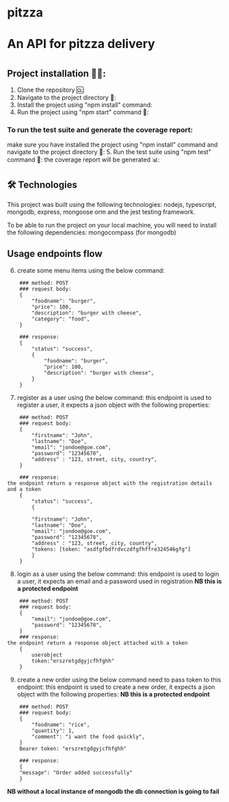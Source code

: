 # pitzza
<h1>An API for pitzza delivery<h1>

## Project installation 💾💾:

1. Clone the repository 🆑:
2. Navigate to the  project directory 🧭:
3. Install the project using "npm install" command:
4. Run the project using "npm start" command 👟:

### To run the test suite and generate the coverage report:
  make sure you have installed the project using "npm install" command
  and navigate to the project directory 🧭:
5. Run the test suite using "npm test" command 🧪:
   the coverage report will be generated 📊:

## 🛠 Technologies
This project was built using the following technologies:
    nodejs, typescript, mongodb, express, mongoose orm and the jest testing framework.

To be able to run the project on your local machine, you will need to install the following dependencies:
   mongocompass (for mongodb)

## Usage endpoints flow

6. create some menu items using the below command:
```### endpoint: /create/menu
    ### method: POST
    ### request body:
    {
        "foodname": "burger",
        "price": 100,
        "description": "burger with cheese",
        "category": "food",
    }

    ### response:
    {
        "status": "success",
        {
            "foodname": "burger",
            "price": 100,
            "description": "burger with cheese",
        }
    }
```
7. register as a user using the below command:
this endpoint is used to register a user, it expects a json object with the following properties:
```### endpoint: /registration
    ### method: POST
    ### request body:
    {
        "firstname": "John",
        "lastname": "Doe",
        "email": "jondoe@goe.com",
        "password": "12345678",
        "address" : "123, street, city, country",
    }

    ### response:
the endpoint return a response object with the registration details and a token
    {
        "status": "success",
        {
            
        "firstname": "John",
        "lastname": "Doe",
        "email": "jondoe@goe.com",
        "password": "12345678",
        "address" : "123, street, city, country",
        "tokens: [token: "asdfgfbdfrdvczdfgfhffre324546gfg"]
        }
    }
```

8. login as a user using the below command:
this endpoint is used to login a user, it expects an email and a password used in registration 
<b>NB this is a protected endpoint</b>
```### endpoint: /login
    ### method: POST
    ### request body:
    {
        "email": "jondoe@goe.com",
        "password": "12345678",
    }
    ### response:
the endpoint return a response object attached with a token
    {
        userobject
        token:"erszretgdgyjcfhfghh"
    }
```

9. create a new order using the below command need to pass token to this endpoint:
this endpoint is used to create a new order, it expects a json object with the following properties:
<b>NB this is a protected endpoint</b>
```### endpoint: /create/order
    ### method: POST
    ### request body:
    {
        "foodname": "rice",
        "quantity": 1,
        "comment": "i want the food quickly",
    }
    Bearer token: "erszretgdgyjcfhfghh"

    ### response:
    {
    "message": "Order added successfully"
    }
```

<b>NB without a local instance of mongodb the db connection is going to fail</b>
